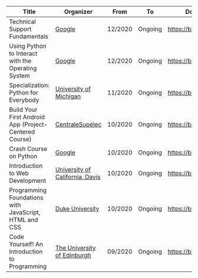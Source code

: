 | Title                                                  | Organizer                                                     | From    | To      | Document                   |
| ------------------------------------------------------ | ------------------------------------------------------------- | ------- | ------- | ---------------------- |
| Technical Support Fundamentals                         | [Google](https://www.coursera.org/google-career-certificates) | 12/2020 | Ongoing | https://bit.ly/3AhvFVO |
| Using Python to Interact with the Operating System     | [Google](https://www.coursera.org/google-career-certificates) | 12/2020 | Ongoing | https://bit.ly/3O8tZ6E |
| Specialization: Python for Everybody                   | [University of Michigan](https://umich.edu/)                  | 11/2020 | Ongoing | https://bit.ly/3hIIeD0 |
| Build Your First Android App (Project-Centered Course) | [CentraleSupélec](https://www.centralesupelec.fr/)            | 10/2020 | Ongoing | https://bit.ly/3EDj5mn |
| Crash Course on Python                                 | [Google](https://www.coursera.org/google-career-certificates) | 10/2020 | Ongoing | https://bit.ly/3GmYu6W |
| Introduction to Web Development                        | [University of California, Davis](https://www.ucdavis.edu/)   | 10/2020 | Ongoing | https://bit.ly/3EyDoBh |
| Programming Foundations with JavaScript, HTML and CSS  | [Duke University](https://duke.edu/)                          | 10/2020 | Ongoing | https://bit.ly/3AkCaqV |
| Code Yourself! An Introduction to Programming          | [The University of Edinburgh](https://www.ed.ac.uk/)          | 09/2020 | Ongoing | https://bit.ly/3TArjQk |

